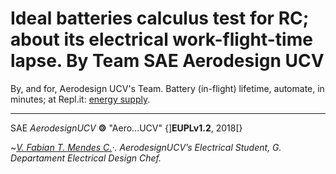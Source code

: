 # Ideal batteries calculus test for RC; about its electrical work-flight-time lapse. By Team SAE Aerodesign UCV

By, and for, Aerodesign UCV's Team. Battery (in-flight) lifetime, automate, in minutes; at Repl.it: [energy supply](https://repl.it/@Bantman/Battery-calculus-work-lifetime-in-RC-creations).
_______________________________________________________________________________________________________




SAE _AerodesignUCV_ <b>&#127279;</b> "Aero…UCV"  {]<b>EUPLv1.2</b>, 2018[}

 ~*[V. Fabian T. Mendes C.](https://github.com/fabianmendes/isa-calculator)·.*
_AerodesignUCV’s Electrical Student,
G. Departament Electrical Design Chef._

